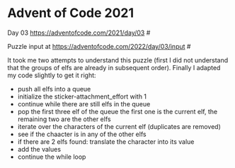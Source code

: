 # Advent of Code 2021                                         #

Day 03 https://adventofcode.com/2021/day/03                 #

Puzzle input at https://adventofcode.com/2022/day/03/input  #

It took me two attempts to understand this puzzle (first I did not understand that the groups of elfs are already in subsequent order).
Finally I adapted my code slightly to get it right: 

* push all elfs into a queue
* initialize the sticker-attachment_effort with 1
* continue while there are still elfs in the queue
* pop the first three elf of the queue the first one is the current elf, the remaining two are the other elfs
* iterate over the characters of the current elf (duplicates are removed)
* see if the chaacter is in any of the other elfs
* if there are 2 elfs found: translate the character into its value
* add the values
* continue the while loop